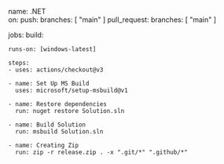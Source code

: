 name: .NET    
on:
  push:
    branches: [ "main" ]
  pull_request:
    branches: [ "main" ]

jobs:
  build:

    runs-on: [windows-latest]

    steps:
    - uses: actions/checkout@v3
    
    - name: Set Up MS Build
      uses: microsoft/setup-msbuild@v1
      
    - name: Restore dependencies
      run: nuget restore Solution.sln
      
    - name: Build Solution
      run: msbuild Solution.sln 
    
    - name: Creating Zip
      run: zip -r release.zip . -x ".git/*" ".github/*"